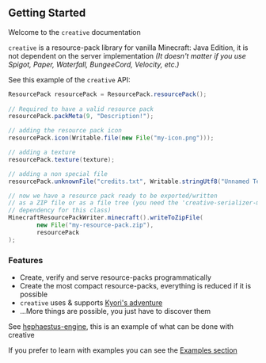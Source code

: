 ## Getting Started

Welcome to the `creative` documentation

`creative` is a resource-pack library for vanilla Minecraft: Java
Edition, it is not dependent on the server implementation *(It doesn't
matter if you use Spigot, Paper, Waterfall, BungeeCord, Velocity, etc.)*

See this example of the `creative` API:

<!--@formatter:off-->
```java
ResourcePack resourcePack = ResourcePack.resourcePack();
        
// Required to have a valid resource pack
resourcePack.packMeta(9, "Description!");

// adding the resource pack icon
resourcePack.icon(Writable.file(new File("my-icon.png")));

// adding a texture
resourcePack.texture(texture);

// adding a non special file
resourcePack.unknownFile("credits.txt", Writable.stringUtf8("Unnamed Team"));

// now we have a resource pack ready to be exported/written
// as a ZIP file or as a file tree (you need the 'creative-serializer-minecraft'
// dependency for this class)
MinecraftResourcePackWriter.minecraft().writeToZipFile(
        new File("my-resource-pack.zip"),
        resourcePack
);
```
<!--@formatter:on-->

### Features

- Create, verify and serve resource-packs programmatically
- Create the most compact resource-packs, everything is reduced if it is possible
- `creative` uses & supports [Kyori's adventure](https://github.com/KyoriPowered/adventure)
- ...More things are possible, you just have to discover them

See [hephaestus-engine](https://github.com/unnamed/hephaestus-engine), this
is an example of what can be done with creative

If you prefer to learn with examples you can see the [Examples section](./examples/hello-world.md)